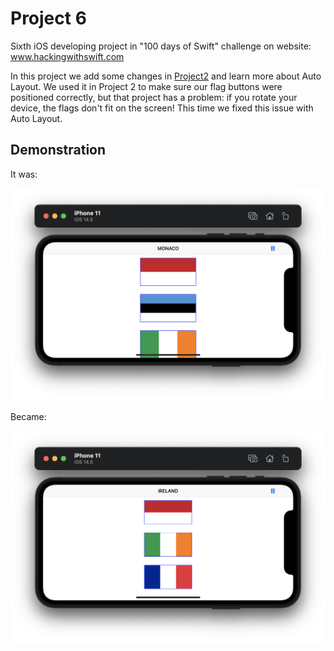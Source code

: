 #  Project 6

Sixth iOS developing project in "100 days of Swift" challenge on website: www.hackingwithswift.com

In this project we add some changes in [Project2](https://github.com/elfortitude/100_Days_of_Swift/tree/main/Project2) and learn more about Auto Layout. We used it in Project 2 to make sure our flag buttons were positioned correctly, but that project has a problem: if you rotate your device, the flags don't fit on the screen! This time we fixed this issue with Auto Layout.

## Demonstration

It was:

![Screenshot](screen1.png)

Became:

![Screenshot](screen2.png)
